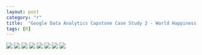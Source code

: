 ```yaml
---
layout: post
category: "r"
title:  "Google Data Analytics Capstone Case Study 2 - World Happiness Report"
tags: [R]
---
```


<img src="https://raw.githubusercontent.com/MoonBrillante/moonbrillante.github.io/master/my_picture/worldhappiness001.JPG" >
<img src="https://raw.githubusercontent.com/MoonBrillante/moonbrillante.github.io/master/my_picture/worldhappiness002.JPG" >
<img src="https://raw.githubusercontent.com/MoonBrillante/moonbrillante.github.io/master/my_picture/worldhappiness003.JPG" >
<img src="https://raw.githubusercontent.com/MoonBrillante/moonbrillante.github.io/master/my_picture/worldhappiness004.JPG" >
<img src="https://raw.githubusercontent.com/MoonBrillante/moonbrillante.github.io/master/my_picture/worldhappiness005.JPG" >
<img src="https://raw.githubusercontent.com/MoonBrillante/moonbrillante.github.io/master/my_picture/worldhappiness006.JPG" >
<img src="https://raw.githubusercontent.com/MoonBrillante/moonbrillante.github.io/master/my_picture/worldhappiness007.JPG" >
<img src="https://raw.githubusercontent.com/MoonBrillante/moonbrillante.github.io/master/my_picture/worldhappiness008.JPG" >







